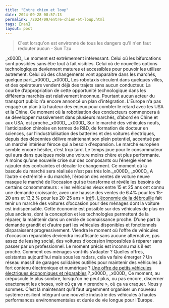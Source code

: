 ```yaml
---
title: "Entre chien et loup"
date: 2024-09-28 08:57:13
permalink: /2024/09/entre-chien-et-loup.html
tags: [nan]
layout: post
---
```


<blockquote>C'est lorsqu'on est environné de tous les dangers qu'il n'en faut redouter aucun - Sun Tzu</blockquote>_x000D_
Le moment est extrêmement intéressant. Celui où les bifurcations sont possibles sans être tout à fait visibles. Celui où de nouvelles options technologiques deviennent matures et accessibles pour pouvoir les utiliser autrement. Celui où des changements vont apparaitre dans les marchés, quelque part.<!--more-->_x000D_
_x000D_
Les robotaxis circulent dans quelques villes, et des opérateurs vendent déjà des trajets sans aucun conducteur. La courbe d’appropriation de cette opportunité technologique dans les différents marchés est relativement inconnue. Pourtant aucun acteur du transport public n’a encore annoncé un plan d’intégration. L’Europe n’a pas engagé un plan à la hauteur des enjeux pour combler le retard avec les USA et la Chine. Ce moment où la robotisation des conducteurs commencera à se développer massivement dans plusieurs marchés, d’abord en Chine et aux USA, est proche._x000D_
_x000D_
Sur le marché des véhicules neufs, l’anticipation chinoise en termes de R&D, de formation de docteur en sciences, sur l’industrialisation des batteries et des voitures électriques, depuis des décennies délivre maintenant son plein potentiel, accentué par un marché intérieur féroce qui a besoin d'expansion. Le marché européen semble encore hésiter, c’est trop tard. Le temps joue pour le consommateur qui aura dans quelques mois une voiture moins chère et plus performante. A moins qu’une nouvelle crise sur des composants ou l’énergie vienne rajouter des contraintes et décaler le changement. Ce moment où la bascule du marché sera réalisée n’est pas très loin._x000D_
_x000D_
A l’autre « extrémité » du marché, l’érosion des ventes de voiture neuve masque le marché de l’occasion qui se transforme et révèle les besoins de certains consommateurs : « les véhicules vieux entre 15 et 25 ans ont connu une demande croissante, avec une hausse des ventes de 6.4% pour les 15-20 ans et 13,2 % pour les 20-25 ans » (<a href="https://www.caradisiac.com/marche-de-l-occasion-une-nouvelle-dynamique-en-marche-207495.htm">réf</a>). <a href="https://www.ifop.com/publication/les-francais-leur-voiture-et-leconomie-de-debrouille/">L’économie de la débrouille</a> fait tenir un marché des voitures d’occasion pour des ménages dont la voiture est indispensable. Cette économie est possible sur des véhicules de plus en plus anciens, dont la conception et les technologies permettent de la réparer, la maintenir dans un cercle de connaissance proche. D’une part la demande grandit et d’autre part les véhicules disponibles et fonctionnels disparaissent progressivement. Viendra le moment où l’offre de véhicules d’occasion réparables deviendra insuffisante sans aucune alternative, pas assez de leasing social, des voitures d’occasion impossibles à réparer sans passer par un professionnel. Le moment précis est inconnu mais il est proche. Comment ces ménages vont-ils s’adapter ? Quelles offres, existantes aujourd’hui mais sous les radars, cela va faire émerger ? Un réseau massif de garages solidaires outillés pour maintenir des véhicules à fort contenu électronique et numérique ? <a href="https://xd.ademe.fr">Une offre de petits véhicules électriques économiques et réparables</a> ?_x000D_
_x000D_
Ce moment, au crépuscule le plus sombre, lorsqu'on ne peut plus, ou pas encore, discerner exactement les choses, voir où ça va « prendre », où ça va craquer. Nous y sommes. C’est là maintenant qu’il faut urgemment organiser un nouveau système résilient intégrant une nouvelle industrie des véhicules à hautes performances environnementales et durée de vie longue pour l’Europe.
